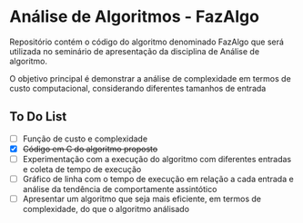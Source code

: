 # Análise de Algoritmos - FazAlgo
Repositório contém o código do algoritmo denominado FazAlgo que será utilizada no seminário de apresentação da disciplina de Análise de algoritmo. 

O objetivo principal é demonstrar a análise de complexidade em termos de custo computacional, considerando diferentes tamanhos de entrada


## To Do List

- [ ] Função de custo e complexidade
- [X] ~~Código em C do algoritmo proposto~~
- [ ] Experimentação com a execução do algoritmo com diferentes entradas e coleta de tempo de execução
- [ ] Gráfico de linha com o tempo de execução em relação a cada entrada e análise da tendência de comportamente  assintótico
- [ ] Apresentar um algoritmo que seja mais eficiente, em termos de complexidade, do que o algoritmo análisado